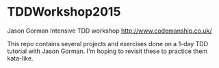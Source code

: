 # TDDWorkshop2015
Jason Gorman Intensive TDD workshop http://www.codemanship.co.uk/

This repo contains several projects and exercises done on a 1-day TDD tutorial with Jason Gorman.
I'm hoping to revisit these to practice them kata-like.
